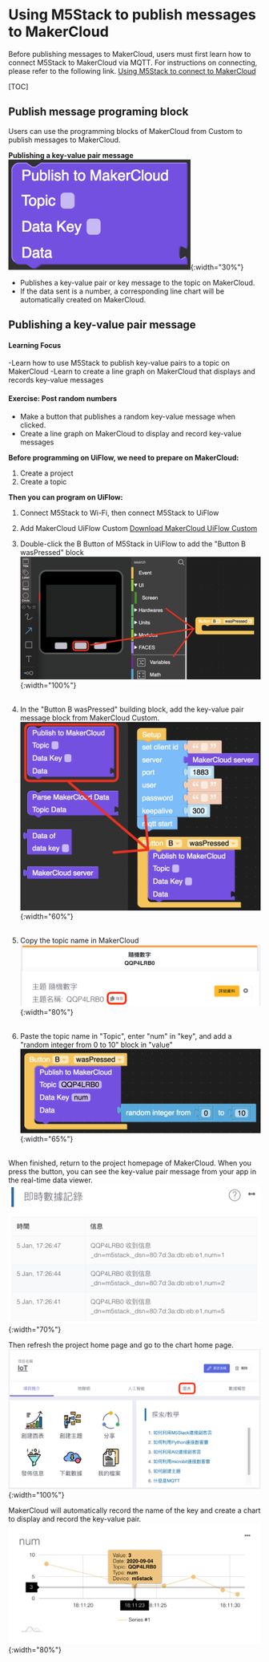 # Using M5Stack to publish messages to MakerCloud
Before publishing messages to MakerCloud, users must first learn how to connect M5Stack to MakerCloud via MQTT. For instructions on connecting, please refer to the following link.
[Using M5Stack to connect to MakerCloud](../../ch4_connect/m5stack/connect_m5stack.md)

[TOC]

## Publish message programing block

Users can use the programming blocks of MakerCloud from Custom to publish messages to MakerCloud.

**Publishing a  key-value pair message**
![img_2.png](img/img_2.png){:width="30%"}

- Publishes a key-value pair or key message to the topic on MakerCloud.
- If the data sent is a number, a corresponding line chart will be automatically created on MakerCloud.

## Publishing a key-value pair message
#### Learning Focus
-Learn how to use M5Stack to publish key-value pairs to a topic on MakerCloud
-Learn to create a line graph on MakerCloud that displays and records key-value messages

#### Exercise: Post random numbers
- Make a button that publishes a random key-value message when clicked.
- Create a line graph on MakerCloud to display and record key-value messages

**Before programming on UiFlow, we need to prepare on MakerCloud:**

1. Create a project
2. Create a topic

**Then you can program on UiFlow:**

1. Connect M5Stack to Wi-Fi, then connect M5Stack to UiFlow
2. Add MakerCloud UiFlow Custom
   [Download MakerCloud UiFlow Custom](https://cutt.ly/makercloud)

3. Double-click the B Button of M5Stack in UiFlow to add the "Button B wasPressed" block
   ![img_3.png](img/img_3.png){:width="100%"}
   </br></br>
4. In the "Button B wasPressed" building block, add the key-value pair message block from MakerCloud Custom.
   ![img_5.png](img/img_5.png){:width="60%"}
   </br></br>
5. Copy the topic name in MakerCloud
   ![img_topic_randNum.png](img/img_topic_randNum.png){:width="80%"}
   </br></br>
6. Paste the topic name in "Topic", enter "num" in "key", and add a "random integer from 0 to 10" block in "value"
   ![img_6.png](img/img_6.png){:width="65%"}
   </br></br>
   
When finished, return to the project homepage of MakerCloud.
   When you press the button, you can see the key-value pair message from your app in the real-time data viewer.
   ![img_7.png](img/img_7.png){:width="70%"}

Then refresh the project home page and go to the chart home page.
![img_tochartpage.png](img/img_tochartpage.png){:width="100%"}

MakerCloud will automatically record the name of the key and create a chart to display and record the key-value pair.
![img_8.png](img/img_8.png){:width="80%"}
